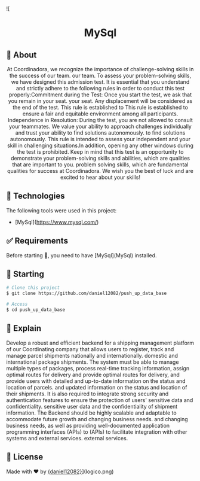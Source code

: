 ![<div align="center" id="top"> 
</div>

<h1 align="center">MySql</h1>

## :dart: About ##

<p align="center">At Coordinadora, we recognize the importance of challenge-solving skills in the success of our team.
our team. To assess your problem-solving skills, we have designed this
admission test. It is essential that you understand and strictly adhere to the following rules in order to
conduct this test properly:Commitment during the Test: Once you start the test, we ask that you remain in your seat.
your seat. Any displacement will be considered as the end of the test. This rule is established to
This rule is established to ensure a fair and equitable environment among all participants.
Independence in Resolution: During the test, you are not allowed to consult your teammates.
We value your ability to approach challenges individually and trust your ability to find solutions autonomously.
to find solutions autonomously. This rule is intended to assess your independent
and your skill in challenging situations.In addition, opening any other windows during the test is prohibited.
Keep in mind that this test is an opportunity to demonstrate your problem-solving skills and abilities, which are qualities that are important to you.
problem solving skills, which are fundamental qualities for success at Coordinadora.
We wish you the best of luck and are excited to hear about your skills!</p>

## :rocket: Technologies ##

The following tools were used in this project:

- \[MySql\](https://www.mysql.com/)

## :white_check_mark: Requirements ##

Before starting :checkered_flag:, you need to have \[MySql\](MySql) installed.

## :checkered_flag: Starting ##

```bash
# Clone this project
$ git clone https://github.com/daniel12082/push_up_data_base

# Access
$ cd push_up_data_base
```

## :open_book: Explain ##

Develop a robust and efficient backend for a shipping management platform of our Coordinating
company that allows users to register, track and manage parcel shipments nationally and internationally.
domestic and international package shipments. The system must be able to manage
multiple types of packages, process real-time tracking information, assign optimal routes for delivery and provide
optimal routes for delivery, and provide users with detailed and up-to-date information on the status and location of parcels.
and updated information on the status and location of their shipments. It is also required to integrate
strong security and authentication features to ensure the protection of users' sensitive data and confidentiality.
sensitive user data and the confidentiality of shipment information. The
Backend should be highly scalable and adaptable to accommodate future growth and changing business needs.
and changing business needs, as well as providing well-documented application programming interfaces (APIs) to
(APIs) to facilitate integration with other systems and external services.
external services.


## :memo: License ##

Made with :heart: by <a href="https://github.com/{daniel12082}" target="_blank">{daniel12082}</a>](logico.png)